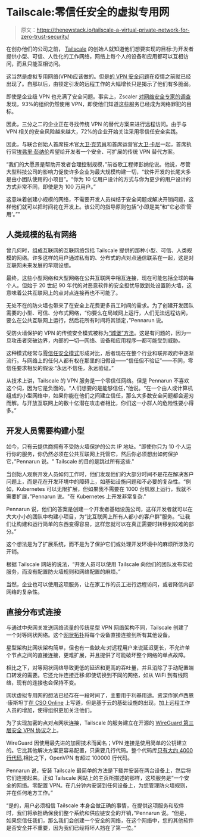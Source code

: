 # Tailscale:零信任安全的虚拟专用网

> 原文：<https://thenewstack.io/tailscale-a-virtual-private-network-for-zero-trust-security/>

在创办他们的公司之前， [Tailscale](https://tailscale.com) 的创始人就知道他们想要实现的目标:为开发者提供小型、可信、人性化的工作网络，网络上每个人的设备和应用都可以互相访问，而且只能互相访问。

这当然是虚拟专用网络(VPN)应该做的。但是[的 VPN 安全问题](https://dh2i.com/press/dh2i-pre-pandemic-state-of-virtual-private-networks-vpns-survey-reveals-inadequate-security-number-one-vpn-pain-point/)在疫情之前就已经出现了。自那以后，由锁定引发的远程工作的大幅增长只是揭示了他们有多脆弱。

即使是企业级 VPN 也充满了安全问题。事实上，Zscaler [对网络安全专家的调查](https://info-zscaler.com/resources-industry-reports-vpn-risk-report-cybersecurity-insiders)发现，93%的组织仍然使用 VPN，即使他们知道这些服务已经成为网络罪犯的目标。

因此，三分之二的企业正在寻找传统 VPN 的替代方案来进行远程访问。由于与 VPN 相关的安全风险越来越大，72%的企业开始关注采用零信任安全实践。

因此，与联合创始人首席技术官[大卫·克劳肖](https://www.linkedin.com/in/david-crawshaw-92253714/)和首席运营官[大卫·卡尼](https://www.linkedin.com/in/dfcarney/)一起，首席执行官[埃弗里·彭纳伦](https://www.linkedin.com/in/apenwarr/)希望给开发者一个安全、可扩展的传统 VPN 替代方案。

“我们的大愿景是帮助开发者合理控制规模，”前谷歌工程师彭纳伦说。他说，尽管大型科技公司的影响力促使许多企业为最大规模构建一切，“软件开发的长尾大多是由小团队使用的小项目”。“你为 10 亿用户设计的方式与你为更少的用户设计的方式非常不同，即使是为 100 万用户。”

这意味着创建小规模的网络，不需要开发人员纠结于安全问题或解决开销问题，这样他们就可以把时间花在开发上。该公司的指导原则包括“小即是美”和“它必须‘管用’。”"

## 人类规模的私有网络

曾几何时，组成互联网的互联网络包括 Tailscale 提供的那种小型、可信、人类规模的网络。许多这样的用户通过私有的、分布式的点对点通信联系在一起，这是对互联网未来发展的早期设想。

最终，这些小型网络和大型网络在公共互联网中相互连接，现在可能包括全球的每个人。但始于 20 世纪 90 年代的对恶意软件的安全担忧导致到处设置防火墙，这意味着公共互联网上的点对点连接再也不可能了。

无处不在的防火墙也带来了在安全上花费更多员工时间的需求。为了创建开发团队需要的小型、可信、分布式网络，“你要么在局域网上运行，人们无法远程访问，要么在公共互联网上运行，然后花所有时间将其锁定，”Pennarun 说。

受防火墙保护的 VPN 的传统安全模式被称为[“城堡”方法](https://thenewstack.io/beyondcorp-google-ditched-virtual-private-networking-internal-applications/)。这是有问题的，因为一旦攻击者突破边界，内部的一切—网络、设备和应用程序—都可能受到威胁。

这种模式经常与[零信任安全模式](https://thenewstack.io/cisa-lays-out-security-rules-for-zero-trust-clouds/)形成对比，后者现在在整个行业和联邦政府中逐渐流行。与网络上的任何人都有权在那里的旧假设——“信任但不验证”——不同，零信任要求相反的假设:“永远不信任，永远验证。”

从技术上讲，Tailscale 的 VPN 服务是一个零信任网络。但是 Pennarun 不喜欢这个词，因为它是负面的。“人们想要的是能够信任，”他说。“在一个由人或计算机组成的小型网络中，如果你能在他们之间建立信任，那么大多数安全问题都会迎刃而解。与开放互联网上的数十亿潜在攻击者相比，你们这一小群人的危险性要小得多。”

## 开发人员需要构建小型

如今，只有云提供商拥有不受防火墙保护的公共 IP 地址。“即使你只为 10 个人运行你的服务，你仍然必须在公共互联网上托管它，然后你必须想出如何保护它，”Pennarun 说。" Tailscale 的目的是跳过所有这些."

当创始人观察开发人员如何工作时，他们发现他们的大部分时间不是花在解决客户问题上，而是花在开发环境中的障碍上，如基础设施问题和不必要的复杂性。“例如，Kubernetes 可以无限扩展，但如果我不需要在 1000 台机器上运行，我就不需要扩展，”Pennarun 说。"在 Kubernetes 上开发非常复杂."

Pennarun 说，他们的答案是创建一个开发者基础设施公司，这样开发者就可以在大大小小的团队中构建小项目，为“比互联网上所有人都小的客户群”服务。“让我们让构建和运行简单的东西变得容易，这样您就可以在真正需要时转移到较难的部分。”

这个想法是为了扩展系统，而不是为了保护它们或处理开发环境中的麻烦所涉及的开销。

根据 Tailscale 网站的说法，“开发人员可以使用 Tailscale 向他们的团队发布实验服务，而没有配置防火墙规则和网络配置的麻烦。”

当然，企业也可以使用这项服务，让在家工作的员工进行远程访问，或者降低内部网络的复杂性。

## 直接分布式连接

与通过中央网关发送网络流量的传统星型 VPN 网络架构不同，Tailscale 创建了一个对等网状网络。这个[网状拓扑](https://www.geeksforgeeks.org/advantage-and-disadvantage-of-mesh-topology/)将每个设备直接连接到所有其他设备。

星型架构比网状架构简单，但也有一些缺点:对远程用户来说延迟更长，不允许单个节点之间的直接连接，更难扩展，并且提供了可能破坏整个网络的单点故障。

相比之下，对等网状网络导致更低的延迟和更高的吞吐量，并且消除了手动配置端口转发的需要。它还允许连接迁移:即使切换到不同的网络，如从 WiFi 到有线网络，现有的连接也会保持不变。

网状虚拟专用网的想法已经存在一段时间了，主要用于利基用途。资深作家卢西恩·康斯坦丁[在 CSO Online](https://www.csoonlinecom/article/3575088/mesh-vpns-explained-another-step-toward-zero-trust-networking.html) 上写道，但是基于云的基础设施的出现，加上远程工作人员的增加，使得组织更加关注他们。

为了实现加密的点对点网状连接，Tailscale 的服务建立在开源的 [WireGuard 第三层安全 VPN 协议](https://www.wireguard.com)之上。

WireGuard 因使用最先进的加密技术而闻名；VPN 连接是使用简单的公钥建立的。它比其他解决方案更容易配置，只需要几行代码。整个代码库[只有大约 4000 行代码](https://thenewstack.io/wireguard-vpn-protocol-coming-to-a-linux-kernel-near-you/),相比之下，OpenVPN 有超过 100000 行代码。

Pennarun 说，安装 Tailscale 最简单的方法是下载并安装在两台设备上，然后将它们连接起来。正如 Tailscale 网站上的主页所描述的那样，这项服务是“一个安全的网络。零配置 VPN。在几分钟内安装到任何设备上，为您管理防火墙规则，并在任何地方工作。”

“是的，用户必须相信 Tailscale 本身会做正确的事情，在提供这项服务和软件时，我们将承担确保我们整个系统和供应链安全的开销，”Pennarun 说。“但是，如果您信任我们，那么我们会创建一个安全的网络，在这个网络中，您的其他软件是否安全并不重要，因为我们已经将坏人挡在了第一位。”

<svg xmlns:xlink="http://www.w3.org/1999/xlink" viewBox="0 0 68 31" version="1.1"><title>Group</title> <desc>Created with Sketch.</desc></svg>